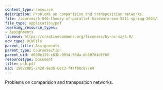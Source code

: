 ```yaml
---
content_type: resource
description: Problems on comparision and transposition networks.
file: /courses/6-896-theory-of-parallel-hardware-sma-5511-spring-2004/1502c8b5242d9edb6ec3f44fb0c877e4_ps6.pdf
file_type: application/pdf
learning_resource_types:
- Assignments
license: https://creativecommons.org/licenses/by-nc-sa/4.0/
ocw_type: OCWFile
parent_title: Assignments
parent_type: CourseSection
parent_uid: d690e139-e63b-993d-56da-db507d4dff60
resourcetype: Document
title: ps6.pdf
uid: 1502c8b5-242d-9edb-6ec3-f44fb0c877e4
---
```

Problems on comparision and transposition networks.